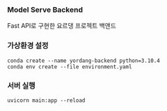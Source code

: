 ### Model Serve Backend
Fast API로 구현한 요르댕 프로젝트 백앤드

### 가상환경 설정
```shell
conda create --name yordang-backend python=3.10.4
conda env create --file environment.yaml
```

### 서버 실행
```shell
uvicorn main:app --reload
```